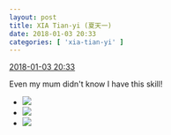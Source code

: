 ```yaml
---
layout: post
title: XIA Tian-yi (夏天一)
date: 2018-01-03 20:33
categories: [ 'xia-tian-yi' ]
---
```


<div class="weibo-info">
  <a href="https://weibo.com/6286030291/FCGEchRHK">2018-01-03 20:33</a>
</div>

Even my mum didn't know I have this skill!

<!-- more -->

<ul class="weibo-pic-list-1">
  <li class="weibo-pic">
    <a href="https://wx2.sinaimg.cn/mw690/006RpxDlgy1fn3p0wodnuj32802yob2h.jpg"><img src="http://wx2.sinaimg.cn/thumb150/006RpxDlgy1fn3p0wodnuj32802yob2h.jpg" /></a>
  </li>
  <li class="weibo-pic">
    <a href="https://wx2.sinaimg.cn/mw690/006RpxDlgy1fn3p0o3qauj32802yoqvd.jpg"><img src="http://wx2.sinaimg.cn/thumb150/006RpxDlgy1fn3p0o3qauj32802yoqvd.jpg" /></a>
  </li>
  <li class="weibo-pic">
    <a href="https://wx4.sinaimg.cn/mw690/006RpxDlgy1fn3p1do00cj32802yox6x.jpg"><img src="http://wx4.sinaimg.cn/thumb150/006RpxDlgy1fn3p1do00cj32802yox6x.jpg" /></a>
  </li>
</ul>
